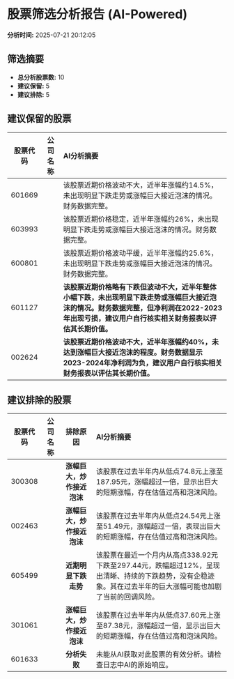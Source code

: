 # 股票筛选分析报告 (AI-Powered)

**分析时间:** 2025-07-21 20:12:05

## 筛选摘要

- **总分析股票数:** 10
- **建议保留:** 5
- **建议排除:** 5

## 建议保留的股票

| 股票代码 | 公司名称 | AI分析摘要 |
|:---:|:---:|:---|
| 601669 |  | 该股票近期价格波动不大，近半年涨幅约14.5%，未出现明显下跌走势或涨幅巨大接近泡沫的情况。财务数据完整。 |
| 603993 |  | 该股票近期价格稳定，近半年涨幅约26%，未出现明显下跌走势或涨幅巨大接近泡沫的情况。财务数据完整。 |
| 600801 |  | 该股票近期价格波动平缓，近半年涨幅约25.6%，未出现明显下跌走势或涨幅巨大接近泡沫的情况。财务数据完整。 |
| 601127 |  | **该股票近期价格略有下跌但波动不大，近半年整体小幅下跌，未出现明显下跌走势或涨幅巨大接近泡沫的情况。财务数据完整，但净利润在2022-2023年出现亏损，建议用户自行核实相关财务报表以评估其长期价值。** |
| 002624 |  | **该股票近期价格波动不大，近半年涨幅约40%，未达到涨幅巨大接近泡沫的程度。财务数据显示2023-2024年净利润为负，建议用户自行核实相关财务报表以评估其长期价值。** |

## 建议排除的股票

| 股票代码 | 公司名称 | 排除原因 | AI分析摘要 |
|:---:|:---:|:---:|:---|
| 300308 |  | **涨幅巨大，炒作接近泡沫** | 该股票在过去半年内从低点74.8元上涨至187.95元，涨幅超过一倍，显示出巨大的短期涨幅，存在估值过高和泡沫风险。 |
| 002463 |  | **涨幅巨大，炒作接近泡沫** | 该股票在过去半年内从低点24.54元上涨至51.49元，涨幅超过一倍，表现出巨大的短期涨幅，存在估值过高和泡沫风险。 |
| 605499 |  | **近期明显下跌走势** | 该股票在最近一个月内从高点338.92元下跌至297.44元，跌幅超过12%，呈现出清晰、持续的下跌趋势，没有企稳迹象。其在过去半年的巨大涨幅可能也加剧了当前的回调风险。 |
| 301061 |  | **涨幅巨大，炒作接近泡沫** | 该股票在过去半年内从低点37.60元上涨至87.38元，涨幅超过一倍，显示出巨大的短期涨幅，存在估值过高和泡沫风险。 |
| 601633 |  | **分析失败** | 未能从AI获取对此股票的有效分析。请检查日志中AI的原始响应。 |
